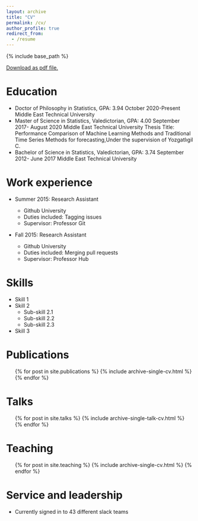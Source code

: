 ```yaml
---
layout: archive
title: "CV"
permalink: /cv/
author_profile: true
redirect_from:
  - /resume
---
```


{% include base_path %}

[Download as pdf file.](https://github.com/ozancanozdemir/ozancanozdemir.github.io/raw/master/Ozancan%20Ozdemir%20CV.pdf) 

Education
======
* Doctor of Philosophy in Statistics, GPA: 3.94 October 2020-Present
Middle East Technical University
* Master of Science in Statistics, Valedictorian, GPA: 4.00 September 2017- August 2020
Middle East Technical University
Thesis Title: Performance Comparison of Machine Learning Methods and Traditional Time Series Methods for forecasting,Under the supervision of Yozgatlıgil C.
* Bachelor of Science in Statistics, Valedictorian, GPA: 3.74 September 2012- June 2017
Middle East Technical University

Work experience
======
* Summer 2015: Research Assistant
  * Github University
  * Duties included: Tagging issues
  * Supervisor: Professor Git

* Fall 2015: Research Assistant
  * Github University
  * Duties included: Merging pull requests
  * Supervisor: Professor Hub
  
Skills
======
* Skill 1
* Skill 2
  * Sub-skill 2.1
  * Sub-skill 2.2
  * Sub-skill 2.3
* Skill 3

Publications
======
  <ul>{% for post in site.publications %}
    {% include archive-single-cv.html %}
  {% endfor %}</ul>
  
Talks
======
  <ul>{% for post in site.talks %}
    {% include archive-single-talk-cv.html %}
  {% endfor %}</ul>
  
Teaching
======
  <ul>{% for post in site.teaching %}
    {% include archive-single-cv.html %}
  {% endfor %}</ul>
  
Service and leadership
======
* Currently signed in to 43 different slack teams
